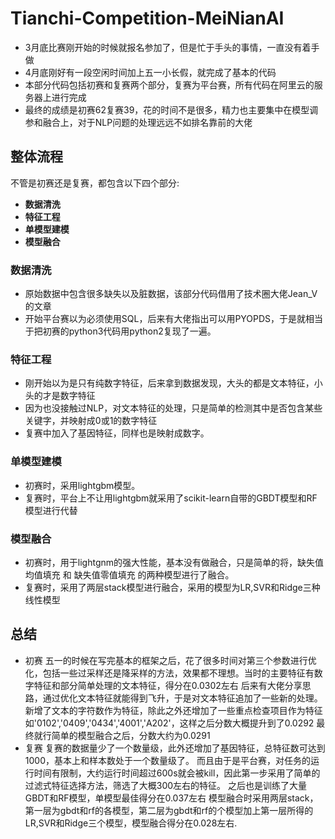 # Tianchi-Competition-MeiNianAI
- 3月底比赛刚开始的时候就报名参加了，但是忙于手头的事情，一直没有着手做
- 4月底刚好有一段空闲时间加上五一小长假，就完成了基本的代码
- 本部分代码包括初赛和复赛两个部分，复赛为平台赛，所有代码在阿里云的服务器上进行完成
- 最终的成绩是初赛62复赛39，花的时间不是很多，精力也主要集中在模型调参和融合上，对于NLP问题的处理远远不如排名靠前的大佬

## 整体流程
不管是初赛还是复赛，都包含以下四个部分:
- **数据清洗** 
- **特征工程**
- **单模型建模**
- **模型融合**

### 数据清洗
- 原始数据中包含很多缺失以及脏数据，该部分代码借用了技术圈大佬Jean_V的文章
- 开始平台赛以为必须使用SQL，后来有大佬指出可以用PYOPDS，于是就相当于把初赛的python3代码用python2复现了一遍。

### 特征工程
- 刚开始以为是只有纯数字特征，后来拿到数据发现，大头的都是文本特征，小头的才是数字特征
- 因为也没接触过NLP，对文本特征的处理，只是简单的检测其中是否包含某些关键字，并映射成0或1的数字特征
- 复赛中加入了基因特征，同样也是映射成数字。

### 单模型建模
- 初赛时，采用lightgbm模型。
- 复赛时，平台上不让用lightgbm就采用了scikit-learn自带的GBDT模型和RF模型进行代替

### 模型融合
- 初赛时，用于lightgnm的强大性能，基本没有做融合，只是简单的将，缺失值均值填充 和 缺失值零值填充 的两种模型进行了融合。
- 复赛时，采用了两层stack模型进行融合，采用的模型为LR,SVR和Ridge三种线性模型

## 总结
- 初赛
五一的时候在写完基本的框架之后，花了很多时间对第三个参数进行优化，包括一些过采样还是降采样的方法，效果都不理想。当时的主要特征有数字特征和部分简单处理的文本特征，得分在0.0302左右
后来有大佬分享思路，通过优化文本特征就能得到飞升，于是对文本特征追加了一些新的处理。新增了文本的字符数作为特征，除此之外还增加了一些重点检查项目作为特征如'0102','0409','0434','4001','A202'，这样之后分数大概提升到了0.0292
最终就行简单的模型融合之后，分数大约为0.0291
- 复赛
复赛的数据量少了一个数量级，此外还增加了基因特征，总特征数可达到1000，基本上和样本数处于一个数量级了。
而且由于是平台赛，对任务的运行时间有限制，大约运行时间超过600s就会被kill，因此第一步采用了简单的过滤式特征选择方法，筛选了大概300左右的特征。
之后也是训练了大量GBDT和RF模型，单模型最佳得分在0.037左右
模型融合时采用两层stack，第一层为gbdt和rf的各模型，第二层为gbdt和rf的个模型加上第一层所得的LR,SVR和Ridge三个模型，模型融合得分在0.028左右.


